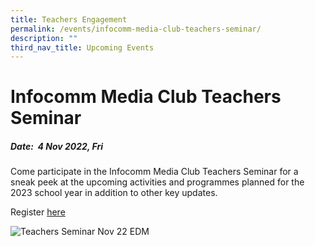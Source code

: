 ```yaml
---
title: Teachers Engagement
permalink: /events/infocomm-media-club-teachers-seminar/
description: ""
third_nav_title: Upcoming Events
---
```


# Infocomm Media Club Teachers Seminar
##### Date:  4 Nov 2022, Fri
Come participate in the Infocomm Media Club Teachers Seminar for a sneak peek at the upcoming activities and programmes planned for the 2023 school year in addition to other key updates.

Register [here](https://go.gov.sg/teachersseminar2022)

![Teachers Seminar Nov 22 EDM](/images/events/workshops-and-exhibitions/Teachersseminar/InfoComm%20Media%20Club%20-%20Teachers%20Seminar.png)